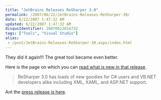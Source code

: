 ```yaml
---
title: "JetBrains Releases ReSharper 3.0"
permalink: /2007/06/22/JetBrains-Releases-ReSharper-30/
date: 6/22/2007 1:47:32 AM
updated: 6/22/2007 1:47:32 AM
disqusIdentifier: 20070622014732
tags: ["Tools", "Visual Studio"]
alias:
 - /post/JetBrains-Releases-ReSharper-30.aspx/index.html
---
```

They did it again!!! The great tool became even better.

Here is the page on which you can [read what is new in that release](http://www.jetbrains.com/resharper/features/newfeatures.html).
<!-- more -->

> ReSharper 3.0 has loads of new goodies for C# users and VB.NET developers alike including XML, XAML, and ASP.NET support.

Ant the [press release is here](http://www.jetbrains.com/company/press/pr_210607.html).
